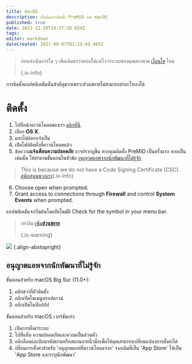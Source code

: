 ```yaml
---
title: macOS
description: เริ่มต้นการติดตั้ง PreMiD บน macOS
published: true
date: 2021-12-20T14:27:18.034Z
tags:
editor: markdown
dateCreated: 2021-09-07T01:25:45.465Z
---
```


> ก่อนดำเนินการใด ๆ เพิ่มเติมตรวจสอบให้แน่ใจว่าระบบของคุณตรงตาม [เงื่อนไข](/install/requirements) ไหม 
> 
> {.is-info}

การติดตั้งแอปพลิเคชันนั้นสำคัญมากเพราะส่วนขยายไม่สามารถทำอะไรเองได้

# ติดตั้ง
1. ไปที่หน้าดาวน์โหลดของเรา [คลิกที่นี่](https://premid.app/downloads).
2. เลือก **OS X**.
3. แยกไฟล์หากจำเป็น
4. เปิดไฟล์ติดตั้งที่ดาวน์โหลดแล้ว
5. ข้อความ**แจ้งเตือนความปลอดภัย** อาจปรากฏขึ้น หากคุณติดตั้ง PreMiD เป็นครั้งแรก หากเป็นเช่นนั้น ให้ทำตามขั้นตอนในหัวข้อ [อนุญาตแอพจากนักพัฒนาที่ไม่รู้จัก](https://docs.premid.app/install/macos#allow-apps-from-unidentified-developers)
> This is because we do not have a Code Signing Certificate (CSC). [สนับสนุนพวกเรา](https://www.patreon.com/Timeraa){.is-info}
6. Choose open when prompted.
7. Grant access to connections through **Firewall** and control **System Events** when prompted.

แอปพลิเคชันจะเริ่มต้นโดยอัตโนมัติ Check for the symbol in your menu bar.

> อย่าลืม [เพิ่ม**ส่วนขยาย**](/install) 
> 
> {.is-warning}

![](https://img.icons8.com/color/2x/mac-logo.png) {.align-abstopright}

## อนุญาตแอพจากนักพัฒนาที่ไม่รู้จัก
ขั้นตอนสำหรับ macOS Big Sur (11.0+):
1. คลิกขวาที่ตัวติดตั้ง
2. คลิกเปิดในเมนูดรอปดาวน์
3. คลิกเปิดในป๊อปอัป

ขั้นตอนสำหรับ macOS เวอร์ชันเก่า:
1. เปิดการตั้งค่าระบบ
2. ไปที่แท็บ ความปลอดภัยและความเป็นส่วนตัว
3. คลิกล็อคและป้อนรหัสผ่านหรือสแกนลายนิ้วมือเพื่อให้คุณสามารถเปลี่ยนแปลงการตั้งค่าได้
4. ปลี่ยนการตั้งค่าสำหรับ 'อนุญาตแอปที่ดาวน์โหลดจาก' จากเดิมที่เป็น 'App Store' ให้เป็น 'App Store และระบุนักพัฒนา'
